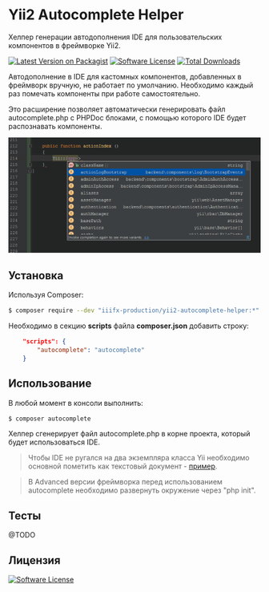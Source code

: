# Yii2 Autocomplete Helper

Хелпер генерации автодополнения IDE для пользовательских компонентов в фреймворке Yii2.

[![Latest Version on Packagist][ico-version]][link-packagist]
[![Software License][ico-license]](LICENSE.md)
[![Total Downloads][ico-downloads]][link-downloads]

Автодополнение в IDE для кастомных компонентов, добавленных в фреймворк вручную, не работает по умолчанию. Необходимо каждый раз помечать компоненты при работе самостоятельно.

Это расширение позволяет автоматически генерировать файл autocomplete.php c PHPDoc блоками, с помощью которого IDE будет распознавать компоненты.

![Example](example.png)

## Установка

Используя Composer:

``` bash
$ composer require --dev "iiifx-production/yii2-autocomplete-helper:*"
```

Необходимо в секцию **scripts** файла **composer.json** добавить строку:

``` json
    "scripts": {
        "autocomplete": "autocomplete"
    }
```

## Использование

В любой момент в консоли выполнить:

``` bash
$ composer autocomplete
```

Хелпер сгенерирует файл autocomplete.php в корне проекта, который будет использоваться IDE.

> Чтобы IDE не ругался на два экземпляра класса Yii необходимо основной пометить как текстовый документ - [пример](mark-as-plain-text.png).

> В Advanced версии фреймворка перед использованием autocomplete необходимо развернуть окружение через "php init".

## Тесты

@TODO

## Лицензия

[![Software License][ico-license]](LICENSE.md)




[ico-version]: https://img.shields.io/packagist/v/iiifx-production/yii2-autocomplete-helper.svg
[ico-license]: https://img.shields.io/badge/license-MIT-brightgreen.svg
[ico-downloads]: https://img.shields.io/packagist/dt/iiifx-production/yii2-autocomplete-helper.svg
[ico-travis]: https://travis-ci.org/iiifx-production/yii2-autocomplete-helper.svg
[ico-scrutinizer]: https://scrutinizer-ci.com/g/iiifx-production/yii2-autocomplete-helper/badges/quality-score.png?b=master
[ico-codecoverage]: https://scrutinizer-ci.com/g/iiifx-production/yii2-autocomplete-helper/badges/coverage.png?b=master

[link-packagist]: https://packagist.org/packages/iiifx-production/yii2-autocomplete-helper
[link-downloads]: https://packagist.org/packages/iiifx-production/yii2-autocomplete-helper
[link-travis]: https://travis-ci.org/iiifx-production/yii2-autocomplete-helper
[link-scrutinizer]: https://scrutinizer-ci.com/g/iiifx-production/yii2-autocomplete-helper/?branch=master
